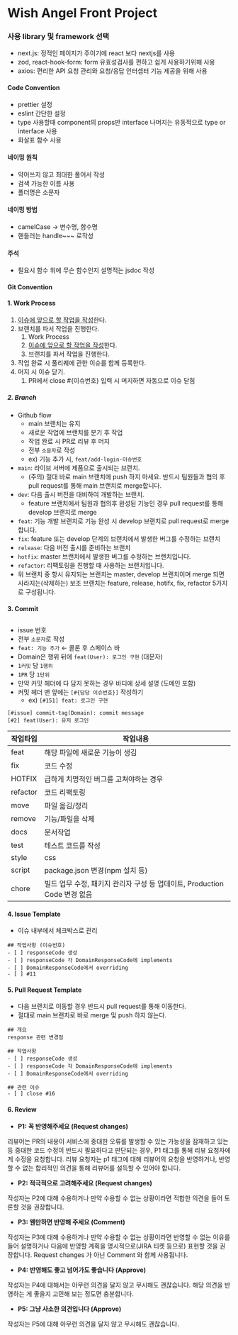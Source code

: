 # Wish Angel Front Project

### 사용 library 및 framework 선택
- next.js: 정적인 페이지가 주이기에 react 보다 nextjs를 사용
- zod, react-hook-form: form 유효성검사를 편하고 쉽게 사용하기위해 사용
- axios: 편리한 API 요청 관리와 요청/응답 인터셉터 기능 제공을 위해 사용

#### Code Convention
- prettier 설정
- eslint 간단한 설정
- type 사용할때 component의 props만 interface 나머지는 유동적으로 type or interface 사용
- 화살표 함수 사용

#### 네이밍 원칙
- 약어쓰지 않고 최대한 풀어서 작성
- 검색 가능한 이름 사용
- 폴더명은 소문자

#### 네이밍 방법
- camelCase -> 변수명, 함수명
- 핸들러는 handle~~~ 로작성

#### 주석
- 필요시 함수 위에 무슨 함수인지 설명적는 jsdoc 작성


#### Git Convention
#### 1. Work Process

1. [이슈에 앞으로 할 작업을 작성](https://github.com/yejin-kingdom/value-together/issues/150)한다.
2. 브랜치를 파서 작업을 진행한다.
   1. Work Process
   2. [이슈에 앞으로 할 작업을 작성](https://github.com/yejin-kingdom/value-together/issues/150)한다.
   3. 브랜치를 파서 작업을 진행한다.
3. 작업 완료 시 풀리퀘에 관한 이슈를 함께 등록한다. 
4. 머지 시 이슈 닫기.
   1. PR에서 close #{이슈번호} 입력 시 머지하면 자동으로 이슈 닫힘 

##### 2. Branch
- Github flow
    - main 브랜치는 유지
    - 새로운 작업에 브랜치를 분기 후 작업
    - 작업 완료 시 PR로 리뷰 후 머지
    - 전부 `소문자`로 작성
    - ex) 기능 추가 시, `feat/add-login-이슈번호`
- `main`: 라이브 서버에 제품으로 출시되는 브랜치.
    - (주의) 절대 바로 main 브랜치에 push 하지 마세요. 반드시 팀원들과 협의 후 pull request를 통해 main 브랜치로 merge합니다.
- `dev`: 다음 출시 버전을 대비하여 개발하는 브랜치.
    - feature 브랜치에서 팀원과 협의후 완성된 기능인 경우 pull request를 통해 develop 브랜치로 merge
- `feat`: 기능 개발 브랜치로 기능 완성 시 develop 브랜치로 pull request로 merge 합니다.
- `fix`: feature 또는 develop 단계의 브랜치에서 발생한 버그를 수정하는 브랜치
- `release`: 다음 버전 출시를 준비하는 브랜치
- `hotfix`: master 브랜치에서 발생한 버그를 수정하는 브랜치입니다.
- `refactor`: 리팩토링을 진행할 때 사용하는 브랜치입니다.
- 위 브랜치 중 항시 유지되는 브랜치는 master, develop 브랜치이며 merge 되면 사라지는(삭제하는) 보조 브랜치는 feature, release, hotifx, fix, refactor 5가지로 구성됩니다.

#### 3. Commit
## 

- issue 번호
- 전부 `소문자`로 작성
- `feat: 기능 추가` ← 콜론 후 스페이스 바
- Domain은 행위 뒤에 `feat(User): 로그인 구현` (대문자)
- `1커밋` 당 `1행위`
- `1PR` 당 `1단위`
- 만약 커밋 헤더에 다 담지 못하는 경우 바디에 상세 설명 (도메인 포함)
- 커밋 헤더 맨 앞에는 `[#{담당 이슈번호}]` 작성하기
    - ex) `[#151] feat: 로그인 구현`

```
[#issue] commit-tag(Domain): commit message
[#2] feat(User): 유저 로그인
```
|작업타입|작업내용|
|---|---|
|feat|해당 파일에 새로운 기능이 생김|
|fix|	코드 수정|
|HOTFIX|	급하게 치명적인 버그를 고쳐야하는 경우|
|refactor|	코드 리팩토링|
|move|	파일 옮김/정리|
|remove|	기능/파일을 삭제|
|docs|	문서작업|
|test|	테스트 코드를 작성|
|style|	css|
|script|	package.json 변경(npm 설치 등)|
|chore|	빌드 업무 수정, 패키지 관리자 구성 등 업데이트, Production Code 변경 없음|


#### 4. Issue Template
- 이슈 내부에서 체크박스로 관리

```mdxjs
## 작업사항 (이슈번호)
- [ ] responseCode 생성
- [ ] responseCode 각 DomainResponseCode에 implements
- [ ] DomainResponseCode에서 overriding
- [ ] #11
```

#### 5. Pull Request Template
- 다음 브랜치로 이동할 경우 반드시 pull request를 통해 이동한다.
- 절대로 main 브랜치로 바로 merge 및 push 하지 않는다.

```mdxjs
## 개요
response 관련 변경점

## 작업사항
- [ ] responseCode 생성
- [ ] responseCode 각 DomainResponseCode에 implements
- [ ] DomainResponseCode에서 overriding

## 관련 이슈
- [ ] close #16
```
#### 6. Review
- **P1: 꼭 반영해주세요 (Request changes)**

리뷰어는 PR의 내용이 서비스에 중대한 오류를 발생할 수 있는 가능성을 잠재하고 있는 등 중대한 코드 수정이 반드시 필요하다고 판단되는 경우, P1 태그를 통해 리뷰 요청자에게 수정을 요청합니다. 리뷰 요청자는 p1 태그에 대해 리뷰어의 요청을 반영하거나, 반영할 수 없는 합리적인 의견을 통해 리뷰어를 설득할 수 있어야 합니다.

- **P2: 적극적으로 고려해주세요 (Request changes)**

작성자는 P2에 대해 수용하거나 만약 수용할 수 없는 상황이라면 적합한 의견을 들어 토론할 것을 권장합니다.

- **P3: 웬만하면 반영해 주세요 (Comment)**

작성자는 P3에 대해 수용하거나 만약 수용할 수 없는 상황이라면 반영할 수 없는 이유를 들어 설명하거나 다음에 반영할 계획을 명시적으로(JIRA 티켓 등으로) 표현할 것을 권장합니다. Request changes 가 아닌 Comment 와 함께 사용됩니다.

- **P4: 반영해도 좋고 넘어가도 좋습니다 (Approve)**

작성자는 P4에 대해서는 아무런 의견을 달지 않고 무시해도 괜찮습니다. 해당 의견을 반영하는 게 좋을지 고민해 보는 정도면 충분합니다.

- **P5: 그냥 사소한 의견입니다 (Approve)**

작성자는 P5에 대해 아무런 의견을 달지 않고 무시해도 괜찮습니다.